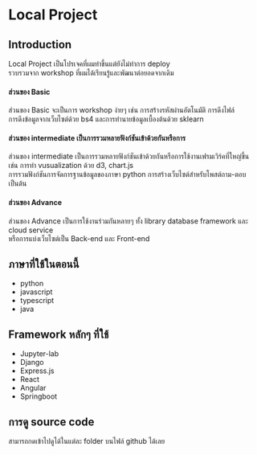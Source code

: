 # Local Project

## Introduction
Local Project เป็นโปรเจคที่ผมทำขึ้นแต่ยังไม่ทำการ deploy <br />
รวบรวมจาก workshop ที่ผมได้เรียนรู้และพัฒนาต่อยอดจากเดิม <br />

#### ส่วนของ Basic 
ส่วนของ Basic จะเป็นการ workshop ง่ายๆ เช่น การสร้างรหัสผ่านอัตโนมัติ การดึงไฟล์ <br />
การดึงข้อมูลจากเว็บไซต์ด้วย bs4 และการทำนายข้อมูลเบื้องต้นด้วย sklearn <br />

#### ส่วนของ intermediate เป็นการรวมหลายฟังก์ชันเข้าด้วยกันหรือการ
ส่วนของ intermediate เป็นการรวมหลายฟังก์ชันเข้าด้วยกันหรือการใช้งานเฟรมเวิร์คที่ใหญ่ขึ้น <br />
เช่น การทำ vusualization ด้วย d3, chart.js  <br />
การรวมฟังก์ชันการจัดการฐานข้อมูลของภาษา python การสร้างเว็บไซต์สำหรับโพสต์ถาม-ตอบ เป็นต้น <br />

#### ส่วนของ Advance
ส่วนของ Advance เป็นการใช้งานร่วมกันหลายๆ ทั้ง library database framework และ cloud service <br />
หรือการแบ่งเว็บไซต์เป็น Back-end และ Front-end  <br />

## ภาษาที่ใช้ในตอนนี้
- python
- javascript
- typescript
- java

## Framework หลักๆ ที่ใช้
- Jupyter-lab
- Django
- Express.js
- React
- Angular
- Springboot

## การดู source code
สามารถกดเข้าไปดูได้ในแต่ละ folder บนไฟล์ github ได้เลย


